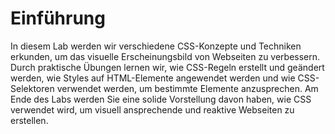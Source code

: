 # Einführung

In diesem Lab werden wir verschiedene CSS-Konzepte und Techniken erkunden, um das visuelle Erscheinungsbild von Webseiten zu verbessern. Durch praktische Übungen lernen wir, wie CSS-Regeln erstellt und geändert werden, wie Styles auf HTML-Elemente angewendet werden und wie CSS-Selektoren verwendet werden, um bestimmte Elemente anzusprechen. Am Ende des Labs werden Sie eine solide Vorstellung davon haben, wie CSS verwendet wird, um visuell ansprechende und reaktive Webseiten zu erstellen.
